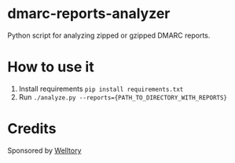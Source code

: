 # dmarc-reports-analyzer
Python script for analyzing zipped or gzipped DMARC reports.

# How to use it

1) Install requirements `pip install requirements.txt`
2) Run `./analyze.py --reports={PATH_TO_DIRECTORY_WITH_REPORTS}`

# Credits

Sponsored by [Welltory](https://welltory.com)
